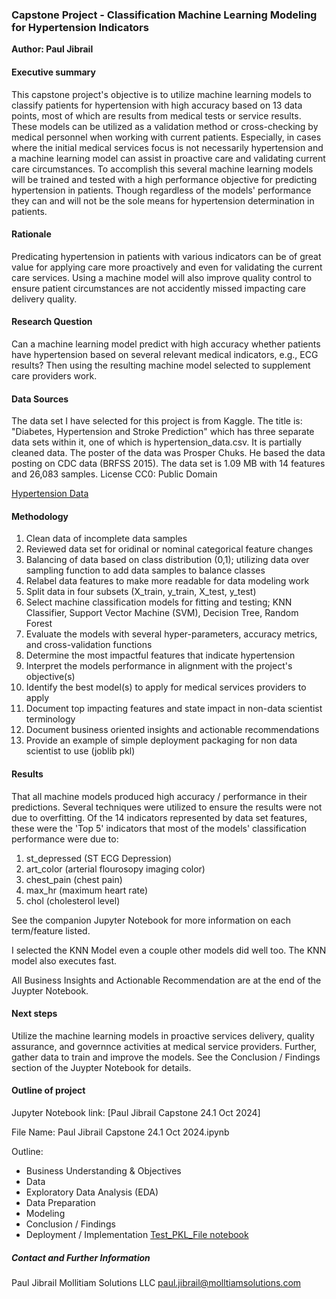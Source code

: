 ### Capstone Project - Classification Machine Learning Modeling for Hypertension Indicators

**Author: Paul Jibrail**

#### Executive summary
This capstone project's objective is to utilize machine learning models to classify patients for hypertension with high accuracy based on 13 data points, most of which are results from medical tests or service results.  These models can be utilized as a validation method or cross-checking by medical personnel when working with current patients.  Especially, in cases where the initial medical services focus is not necessarily hypertension and a machine learning model can assist in proactive care and validating current care circumstances.  To accomplish this several machine learning models will be trained and tested with a high performance objective for predicting hypertension in patients.  Though regardless of the models' performance they can and will not be the sole means for hypertension determination in patients.

#### Rationale
Predicating hypertension in patients with various indicators can be of great value for applying care more proactively and even for validating the current care services. Using a machine model will also improve quality control to ensure patient circumstances are not accidently missed impacting care delivery quality.

#### Research Question
Can a machine learning model predict with high accuracy whether patients have hypertension based on several relevant medical indicators, e.g., ECG results? Then using the resulting machine model selected to supplement care providers work.

#### Data Sources
The data set I have selected for this project is from Kaggle. The title is: "Diabetes, Hypertension and Stroke Prediction"  which has three separate data sets within it, one of which is hypertension_data.csv.  It is partially cleaned data. The poster of the data was Prosper Chuks. He based the data posting on CDC data (BRFSS 2015).  The data set is 1.09 MB with 14 features and 26,083 samples. License CC0: Public Domain

[Hypertension Data](https://www.kaggle.com/datasets/prosperchuks/health-dataset?select=hypertension_data.csv)

#### Methodology
1. Clean data of incomplete data samples
2. Reviewed data set for oridinal or nominal categorical feature changes
3. Balancing of data based on class distribution (0,1); utilizing data over sampling function to add data samples to balance classes
4. Relabel data features to make more readable for data modeling work
5. Split data in four subsets (X_train, y_train, X_test, y_test)
6. Select machine classification models for fitting and testing; KNN Classifier, Support Vector Machine (SVM), Decision Tree, Random Forest
7. Evaluate the models with several hyper-parameters, accuracy metrics, and cross-validation functions
8. Determine the most impactful features that indicate hypertension
9. Interpret the models performance in alignment with the project's objective(s)
10. Identify the best model(s) to apply for medical services providers to apply
11. Document top impacting features and state impact in non-data scientist terminology
12. Document business oriented insights and actionable recommendations
13. Provide an example of simple deployment packaging for non data scientist to use (joblib pkl)

#### Results
That all machine models produced high accuracy / performance in their predictions. Several techniques were utilized to ensure the results were not due to overfitting. Of the 14 indicators represented by data set features, these were the 'Top 5' indicators that most of the models' classification performance were due to:
1. st_depressed (ST ECG Depression)
2. art_color (arterial flourosopy imaging color)
3. chest_pain (chest pain)
4. max_hr (maximum heart rate)
5. chol (cholesterol level)
   
See the companion Jupyter Notebook for more information on each term/feature listed.

I selected the KNN Model even a couple other models did well too. The KNN model also executes fast.

All Business Insights and Actionable Recommendation are at the end of the Juypter Notebook.

#### Next steps
Utilize the machine learning models in proactive services delivery, quality assurance, and governnce activities at medical service providers. Further, gather data to train and improve the models. See the Conclusion / Findings section of the Juypter Notebook for details.

#### Outline of project

Jupyter Notebook link: [Paul Jibrail Capstone 24.1 Oct 2024]

File Name: Paul Jibrail Capstone 24.1 Oct 2024.ipynb

Outline:
- Business Understanding & Objectives
- Data
- Exploratory Data Analysis (EDA)
- Data Preparation
- Modeling
- Conclusion / Findings
- Deployment / Implementation [Test_PKL_File notebook](https://github.com/plana912/UC/blob/main/Test_PKL_File.ipynb)

##### Contact and Further Information
Paul Jibrail
Mollitiam Solutions LLC
paul.jibrail@molltiamsolutions.com
